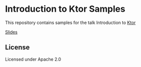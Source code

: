 # Introduction to Ktor Samples

This repository contains samples for the talk Introduction to [Ktor](https://ktor.io)

[Slides](https://github.com/hhariri/ktor-samples/blob/master/Ktor.key)

## License

Licensed under Apache 2.0

